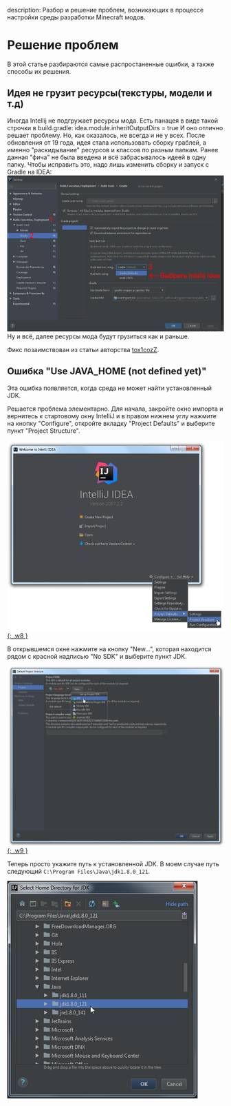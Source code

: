 description: Разбор и решение проблем, возникающих в процессе настройки среды разработки Minecraft модов.

# Решение проблем

В этой статье разбираются самые распростаненные ошибки, а также способы их решения.

## Идея не грузит ресурсы(текстуры, модели и т.д)

Иногда Intellij не подгружает ресурсы мода. Есть панацея в виде такой строчки в build.gradle:
idea.module.inheritOutputDirs = true
И оно отлично решает проблему. Но, как оказалось, не всегда и не у всех. После обновления от 19 года, идея стала использовать сборку граблей, а именно "раскидывание" ресурсов и классов по разным папкам. Ранее данная "фича" не была введена и всё забрасывалось идеей в одну папку. Чтобы исправить это, надо лишь изменить сборку и запуск с Gradle на IDEA:
[![Решение проблемы с ресурсами](images/res.png)](images/res.png)
Ну и всё, далее ресурсы мода будут грузиться как и раньше.

Фикс позаимствован из статьи авторства [tox1cozZ](https://forum.mcmodding.ru/members/tox1cozz.3744/).

## Ошибка "Use JAVA_HOME (not defined yet)"

Эта ошибка появляется, когда среда не может найти установленный JDK.

Решается проблема элементарно. Для начала, закройте окно импорта и вернитесь к стартовому окну IntelliJ и в правом нижнем
углу нажмите на кнопку "Configure", откройте вкладку "Project Defaults" и выберите пункт "Project Structure".

[![Решение JAVA_HOME ошибки - 1](images/setup_gradle_1.png){: .w8 }](images/setup_gradle_1.png)

В открывшемся окне нажмите на кнопку "New...", которая находится рядом с красной надписью "No SDK" и выберите пункт JDK.

[![Решение JAVA_HOME ошибки - 2](images/setup_gradle_2.png){: .w9 }](images/setup_gradle_2.png)

Теперь просто укажите путь к установленной JDK. В моем случае путь следующий `C:\Program Files\Java\jdk1.8.0_121`.

[![Решение JAVA_HOME ошибки - 3](images/setup_gradle_3.png)](images/setup_gradle_3.png)
